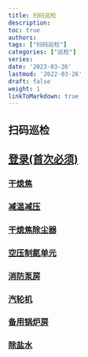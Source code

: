 ```yaml
---
title: 扫码巡检
description: 
toc: true
authors:
tags: ["扫码巡检"]
categories: ["巡检"]
series:
date: '2023-03-26'
lastmod: '2022-03-26'
draft: false
weight: 1
linkToMarkdown: true
---
```



## 扫码巡检
  


## [登录(首次必须)](http://111.53.95.27:8866/LAJHC_H5/index.jsp)



### [干熄焦](http://111.53.95.27:8866/LAJHC_H5/syf/task/entscanInfo.do?code=10606)

### [减温减压](http://111.53.95.27:8866/LAJHC_H5/syf/task/entscanInfo.do?code=10612)

### [干熄焦除尘器](http://111.53.95.27:8866/LAJHC_H5/syf/task/entscanInfo.do?code=10610)

### [空压制氮单元](http://111.53.95.27:8866/LAJHC_H5/syf/task/entscanInfo.do?code=10603)

### [消防泵房](http://111.53.95.27:8866/LAJHC_H5/syf/task/entscanInfo.do?code=10604)

### [汽轮机](http://111.53.95.27:8866/LAJHC_H5/syf/task/entscanInfo.do?code=10611)

### [备用锅炉房](http://111.53.95.27:8866/LAJHC_H5/syf/task/entscanInfo.do?code=10602)

### [除盐水](http://111.53.95.27:8866/LAJHC_H5/syf/task/entscanInfo.do?code=10605)